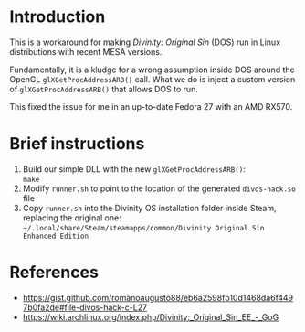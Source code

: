 Introduction
============

This is a workaround for making _Divinity: Original Sin_ (DOS) run in
Linux distributions with recent MESA versions.

Fundamentally, it is a kludge for a wrong assumption inside DOS around
the OpenGL `glXGetProcAddressARB()` call. What we do is inject a
custom version of `glXGetProcAddressARB()` that allows DOS to run.

This fixed the issue for me in an up-to-date Fedora 27 with an AMD RX570.

Brief instructions
==================

 1. Build our simple DLL with the new `glXGetProcAddressARB()`:<br/>
    `make`
 2. Modify `runner.sh` to point to the location of the generated `divos-hack.so` file
 3. Copy `runner.sh` into the Divinity OS installation folder inside Steam, replacing the original one:<br/>
    `~/.local/share/Steam/steamapps/common/Divinity Original Sin Enhanced Edition`

References
==========

 *  <https://gist.github.com/romanoaugusto88/eb6a2598fb10d1468da6f4497b0fa2de#file-divos-hack-c-L27>
 *  <https://wiki.archlinux.org/index.php/Divinity:_Original_Sin_EE_-_GoG>